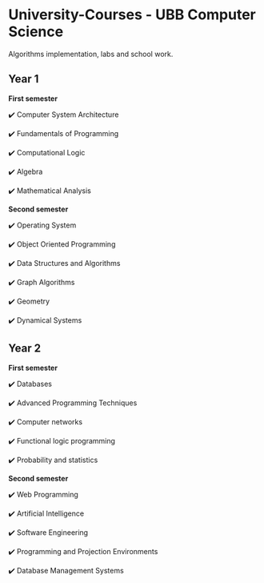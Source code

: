 # University-Courses - UBB Computer Science
Algorithms implementation, labs and school work.

## **Year 1**
**First semester** 

✔️ Computer System Architecture

✔️ Fundamentals of Programming

✔️ Computational Logic

✔️ Algebra

✔️ Mathematical Analysis

**Second semester**

✔️ Operating System

✔️ Object Oriented Programming

✔️ Data Structures and Algorithms

✔️ Graph Algorithms

✔️ Geometry

✔️ Dynamical Systems


## **Year 2**
**First semester** 

✔️ Databases

✔️ Advanced Programming Techniques

✔️ Computer networks

✔️ Functional logic programming

✔️ Probability and statistics

**Second semester** 

✔️ Web Programming

✔️ Artificial Intelligence

✔️ Software Engineering

✔️ Programming and Projection Environments

✔️ Database Management Systems
